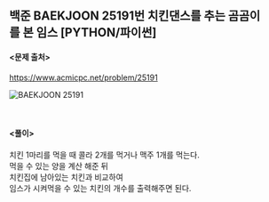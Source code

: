 ## 백준 BAEKJOON 25191번 치킨댄스를 추는 곰곰이를 본 임스 [PYTHON/파이썬]

#### <문제 출처><br>
https://www.acmicpc.net/problem/25191

![BAEKJOON 25191](https://blog.kakaocdn.net/dn/UHc1D/btrSHKDJEPg/9vioUFRRawZVFKNwd6lfm1/img.png)

<br>

#### <풀이><br>

치킨 1마리를 먹을 때 콜라 2개를 먹거나 맥주 1개를 먹는다.  
먹을 수 있는 양을 계산 해준 뒤  
치킨집에 남아있는 치킨과 비교하여  
임스가 시켜먹을 수 있는 치킨의 개수를 출력해주면 된다.